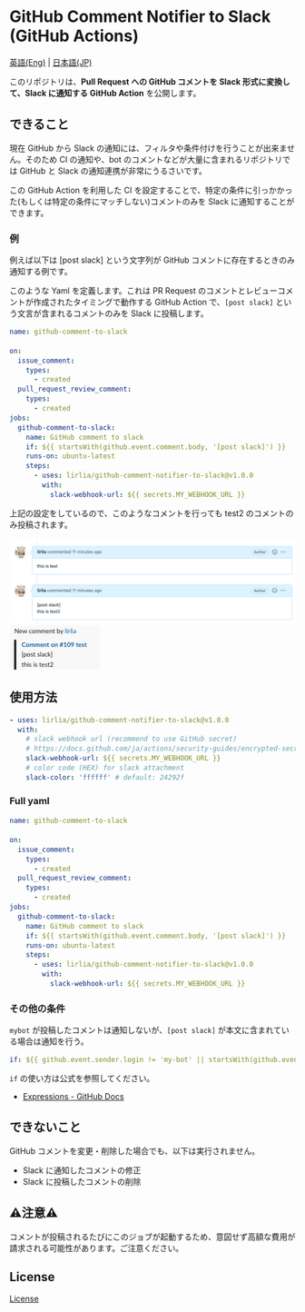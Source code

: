 # GitHub Comment Notifier to Slack (GitHub Actions)

[英語(Eng)](./README.md) | [日本語(JP)](./README_jp.md)

このリポジトリは、**Pull Request への GitHub コメントを Slack 形式に変換して、Slack に通知する GitHub Action** を公開します。

## できること

現在 GitHub から Slack の通知には、フィルタや条件付けを行うことが出来ません。そのため CI の通知や、bot のコメントなどが大量に含まれるリポジトリでは GitHub と Slack の通知連携が非常にうるさいです。

この GitHub Action を利用した CI を設定することで、特定の条件に引っかかった(もしくは特定の条件にマッチしない)コメントのみを Slack に通知することができます。


### 例

例えば以下は [post slack] という文字列が GitHub コメントに存在するときのみ通知する例です。

このような Yaml を定義します。これは PR Request のコメントとレビューコメントが作成されたタイミングで動作する GitHub Action で、`[post slack]` という文言が含まれるコメントのみを Slack に投稿します。

```yaml
name: github-comment-to-slack

on:
  issue_comment:
    types:
      - created
  pull_request_review_comment:
    types:
      - created
jobs:
  github-comment-to-slack:
    name: GitHub comment to slack
    if: ${{ startsWith(github.event.comment.body, '[post slack]') }}
    runs-on: ubuntu-latest
    steps:
      - uses: lirlia/github-comment-notifier-to-slack@v1.0.0
        with:
          slack-webhook-url: ${{ secrets.MY_WEBHOOK_URL }}
```

上記の設定をしているので、このようなコメントを行っても test2 のコメントのみ投稿されます。

![post-slack](images/post-slack.png)
![test2-comment](images/test2-comment.png)

## 使用方法

```yaml
- uses: lirlia/github-comment-notifier-to-slack@v1.0.0
  with:
    # slack webhook url (recommend to use GitHub secret)
    # https://docs.github.com/ja/actions/security-guides/encrypted-secrets
    slack-webhook-url: ${{ secrets.MY_WEBHOOK_URL }}
    # color code (HEX) for slack attachment 
    slack-color: 'ffffff' # default: 24292f
```

### Full yaml

```yaml
name: github-comment-to-slack

on:
  issue_comment:
    types:
      - created
  pull_request_review_comment:
    types:
      - created
jobs:
  github-comment-to-slack:
    name: GitHub comment to slack
    if: ${{ startsWith(github.event.comment.body, '[post slack]') }}
    runs-on: ubuntu-latest
    steps:
      - uses: lirlia/github-comment-notifier-to-slack@v1.0.0
        with:
          slack-webhook-url: ${{ secrets.MY_WEBHOOK_URL }}
```

### その他の条件

`mybot` が投稿したコメントは通知しないが、`[post slack]` が本文に含まれている場合は通知を行う。

```yaml
if: ${{ github.event.sender.login != 'my-bot' || startsWith(github.event.comment.body, '[post slack]') }}
```

`if` の使い方は公式を参照してください。

- [Expressions - GitHub Docs](https://docs.github.com/ja/actions/learn-github-actions/expressions)

## できないこと

GitHub コメントを変更・削除した場合でも、以下は実行されません。

- Slack に通知したコメントの修正
- Slack に投稿したコメントの削除

## :warning:注意:warning:

コメントが投稿されるたびにこのジョブが起動するため、意図せず高額な費用が請求される可能性があります。ご注意ください。

## License

[License](./LICENSE)

